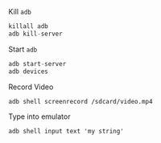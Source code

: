 Kill `adb`
```java
killall adb
adb kill-server
```
Start `adb`
```java
adb start-server
adb devices
```
Record Video
```
adb shell screenrecord /sdcard/video.mp4
```
Type into emulator
```
adb shell input text 'my string'
```